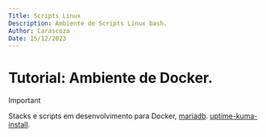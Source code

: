 ```yaml
---
Title: Scripts Linux
Description: Ambiente de Scripts Linux bash.
Author: Carascoza
Date: 15/12/2023
---
```


# Tutorial: Ambiente de Docker.

>[!IMPORTANT]
>Stacks e scripts em desenvolvimento para Docker, 
[mariadb](./Docker/mariadb.md).
[uptime-kuma-install](./Docker/uptime-kuma-install.md).